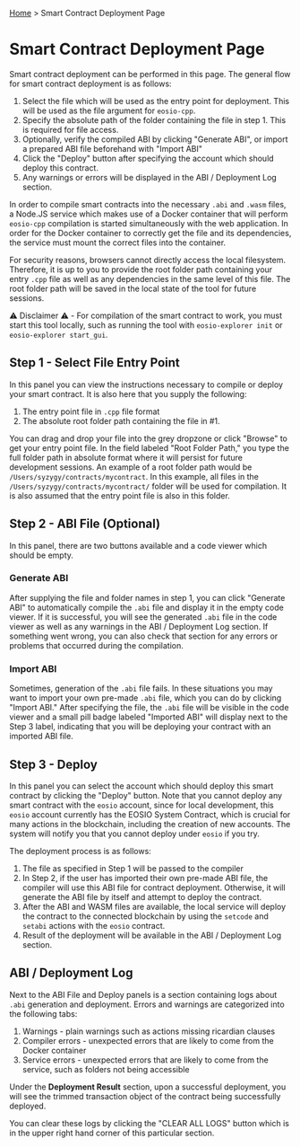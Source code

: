 [Home](../..) > Smart Contract Deployment Page

# Smart Contract Deployment Page

Smart contract deployment can be performed in this page. The general flow for smart contract deployment is as follows:
1. Select the file which will be used as the entry point for deployment. This will be used as the file argument for `eosio-cpp`.
2. Specify the absolute path of the folder containing the file in step 1. This is required for file access.
3. Optionally, verify the compiled ABI by clicking "Generate ABI", or import a prepared ABI file beforehand with "Import ABI"
4. Click the "Deploy" button after specifying the account which should deploy this contract.
5. Any warnings or errors will be displayed in the ABI / Deployment Log section.

In order to compile smart contracts into the necessary `.abi` and `.wasm` files, a Node.JS service which makes use of a Docker container that will perform `eosio-cpp` compilation is started simultaneously with the web application. In order for the Docker container to correctly get the file and its dependencies, the service must mount the correct files into the container.

For security reasons, browsers cannot directly access the local filesystem. Therefore, it is up to you to provide the root folder path containing your entry `.cpp` file as well as any dependencies in the same level of this file. The root folder path will be saved in the local state of the tool for future sessions. 

:warning: Disclaimer :warning: - For compilation of the smart contract to work, you must start this tool locally, such as running the tool with `eosio-explorer init` or `eosio-explorer start_gui`. 

## Step 1 - Select File Entry Point

In this panel you can view the instructions necessary to compile or deploy your smart contract. It is also here that you supply the following:
1. The entry point file in `.cpp` file format
2. The absolute root folder path containing the file in #1.

You can drag and drop your file into the grey dropzone or click "Browse" to get your entry point file. In the field labeled "Root Folder Path," you type the full folder path in absolute format where it will persist for future development sessions. An example of a root folder path would be `/Users/syzygy/contracts/mycontract`. In this example, all files in the `/Users/syzygy/contracts/mycontract/` folder will be used for compilation. It is also assumed that the entry point file is also in this folder. 

## Step 2 - ABI File (Optional)

In this panel, there are two buttons available and a code viewer which should be empty.

### Generate ABI

After supplying the file and folder names in step 1, you can click "Generate ABI" to automatically compile the `.abi` file and display it in the empty code viewer. If it is successful, you will see the generated `.abi` file in the code viewer as well as any warnings in the ABI / Deployment Log section. If something went wrong, you can also check that section for any errors or problems that occurred during the compilation.

### Import ABI

Sometimes, generation of the `.abi` file fails. In these situations you may want to import your own pre-made `.abi` file, which you can do by clicking "Import ABI." After specifying the file, the `.abi` file will be visible in the code viewer and a small pill badge labeled "Imported ABI" will display next to the Step 3 label, indicating that you will be deploying your contract with an imported ABI file. 

## Step 3 - Deploy

In this panel you can select the account which should deploy this smart contract by clicking the "Deploy" button. Note that you cannot deploy any smart contract with the `eosio` account, since for local development, this `eosio` account currently has the EOSIO System Contract, which is crucial for many actions in the blockchain, including the creation of new accounts. The system will notify you that you cannot deploy under `eosio` if you try. 

The deployment process is as follows:

1. The file as specified in Step 1 will be passed to the compiler
2. In Step 2, if the user has imported their own pre-made ABI file, the compiler will use this ABI file for contract deployment. Otherwise, it will generate the ABI file by itself and attempt to deploy the contract.
3. After the ABI and WASM files are available, the local service will deploy the contract to the connected blockchain by using the `setcode` and `setabi` actions with the `eosio` contract. 
4. Result of the deployment will be available in the ABI / Deployment Log section.

## ABI / Deployment Log

Next to the ABI File and Deploy panels is a section containing logs about `.abi` generation and deployment. Errors and warnings are categorized into the following tabs:
1. Warnings - plain warnings such as actions missing ricardian clauses
2. Compiler errors - unexpected errors that are likely to come from the Docker container
3. Service errors - unexpected errors that are likely to come from the service, such as folders not being accessible

Under the **Deployment Result** section, upon a successful deployment, you will see the trimmed transaction object of the contract being successfully deployed. 

You can clear these logs by clicking the "CLEAR ALL LOGS" button which is in the upper right hand corner of this particular section.
